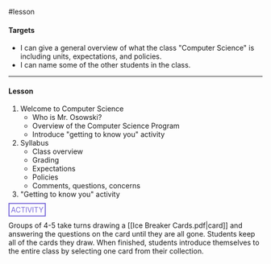 #lesson

#### Targets

* I can give a general overview of what the class "Computer Science" is including units, expectations, and policies.
* I can name some of the other students in the class.

---
#### Lesson

1. Welcome to Computer Science
	* Who is Mr. Osowski?
	* Overview of the Computer Science Program
	* Introduce "getting to know you" activity
2. Syllabus
	* Class overview
	* Grading
	* Expectations
	* Policies
	* Comments, questions, concerns
3. "Getting to know you" activity

<span style="color: #7b6cd9; border: 2px solid #7b6cd9; padding: 3px">ACTIVITY</span>

Groups of 4-5 take turns drawing a [[Ice Breaker Cards.pdf|card]] and answering the questions on the card until they are all gone. Students keep all of the cards they draw. When finished, students introduce themselves to the entire class by selecting one card from their collection.

